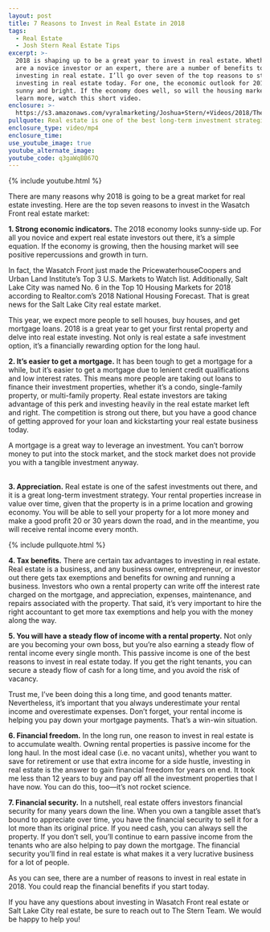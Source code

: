 ```yaml
---
layout: post
title: 7 Reasons to Invest in Real Estate in 2018
tags:
  - Real Estate
  - Josh Stern Real Estate Tips
excerpt: >-
  2018 is shaping up to be a great year to invest in real estate. Whether you
  are a novice investor or an expert, there are a number of benefits to
  investing in real estate. I’ll go over seven of the top reasons to start
  investing in real estate today. For one, the economic outlook for 2018 is
  sunny and bright. If the economy does well, so will the housing market. To
  learn more, watch this short video.
enclosure: >-
  https://s3.amazonaws.com/vyralmarketing/Joshua+Stern/+Videos/2018/The+Stern+Team-+7+Ways+Real+Estate+is+Your+Smartest+Investment.mp4
pullquote: Real estate is one of the best long-term investment strategies out there.
enclosure_type: video/mp4
enclosure_time:
use_youtube_image: true
youtube_alternate_image:
youtube_code: q3gaWqBB67Q
---
```


{% include youtube.html %}

There are many reasons why 2018 is going to be a great market for real estate investing. Here are the top seven reasons to invest in the Wasatch Front real estate market:

**1. Strong economic indicators.** The 2018 economy looks sunny-side up. For all you novice and expert real estate investors out there, it’s a simple equation. If the economy is growing, then the housing market will see positive repercussions and growth in turn.

In fact, the Wasatch Front just made the PricewaterhouseCoopers and Urban Land Institute’s Top 3 U.S. Markets to Watch list. Additionally, Salt Lake City was named No. 6 in the Top 10 Housing Markets for 2018 according to Realtor.com’s 2018 National Housing Forecast. That is great news for the Salt Lake City real estate market.

This year, we expect more people to sell houses, buy houses, and get mortgage loans. 2018 is a great year to get your first rental property and delve into real estate investing. Not only is real estate a safe investment option, it’s a financially rewarding option for the long haul.

**2. It’s easier to get a mortgage.** It has been tough to get a mortgage for a while, but it’s easier to get a mortgage due to lenient credit qualifications and low interest rates. This means more people are taking out loans to finance their investment properties, whether it’s a condo, single-family property, or multi-family property. Real estate investors are taking advantage of this perk and investing heavily in the real estate market left and right. The competition is strong out there, but you have a good chance of getting approved for your loan and kickstarting your real estate business today.

A mortgage is a great way to leverage an investment. You can’t borrow money to put into the stock market, and the stock market does not provide you with a tangible investment anyway.

<br>**3. Appreciation.** Real estate is one of the safest investments out there, and it is a great long-term investment strategy. Your rental properties increase in value over time, given that the property is in a prime location and growing economy. You will be able to sell your property for a lot more money and make a good profit 20 or 30 years down the road, and in the meantime, you will receive rental income every month.

{% include pullquote.html %}

**4. Tax benefits.** There are certain tax advantages to investing in real estate. Real estate is a business, and any business owner, entrepreneur, or investor out there gets tax exemptions and benefits for owning and running a business. Investors who own a rental property can write off the interest rate charged on the mortgage, and appreciation, expenses, maintenance, and repairs associated with the property. That said, it’s very important to hire the right accountant to get more tax exemptions and help you with the money along the way.

**5. You will have a steady flow of income with a rental property.** Not only are you becoming your own boss, but you’re also earning a steady flow of rental income every single month. This passive income is one of the best reasons to invest in real estate today. If you get the right tenants, you can secure a steady flow of cash for a long time, and you avoid the risk of vacancy.

Trust me, I’ve been doing this a long time, and good tenants matter. Nevertheless, it’s important that you always underestimate your rental income and overestimate expenses. Don’t forget, your rental income is helping you pay down your mortgage payments. That’s a win-win situation.

**6. Financial freedom.** In the long run, one reason to invest in real estate is to accumulate wealth. Owning rental properties is passive income for the long haul. In the most ideal case (i.e. no vacant units), whether you want to save for retirement or use that extra income for a side hustle, investing in real estate is the answer to gain financial freedom for years on end. It took me less than 12 years to buy and pay off all the investment properties that I have now. You can do this, too—it’s not rocket science.

**7. Financial security.** In a nutshell, real estate offers investors financial security for many years down the line. When you own a tangible asset that’s bound to appreciate over time, you have the financial security to sell it for a lot more than its original price. If you need cash, you can always sell the property. If you don’t sell, you’ll continue to earn passive income from the tenants who are also helping to pay down the mortgage. The financial security you’ll find in real estate is what makes it a very lucrative business for a lot of people.

As you can see, there are a number of reasons to invest in real estate in 2018. You could reap the financial benefits if you start today.

If you have any questions about investing in Wasatch Front real estate or Salt Lake City real estate, be sure to reach out to The Stern Team. We would be happy to help you!
